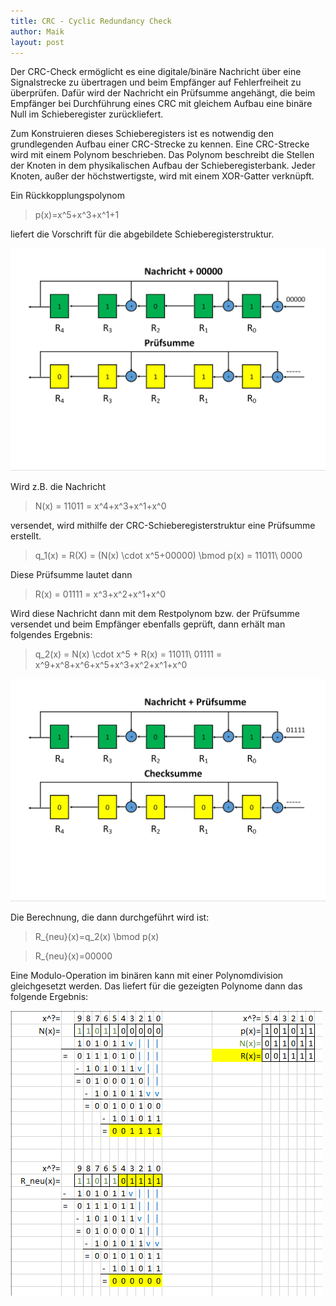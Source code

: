```yaml
---
title: CRC - Cyclic Redundancy Check
author: Maik
layout: post
---
```


Der CRC-Check ermöglicht es eine digitale/binäre Nachricht über eine Signalstrecke zu übertragen und beim Empfänger auf Fehlerfreiheit zu überprüfen. Dafür wird der Nachricht ein Prüfsumme angehängt, die beim Empfänger bei Durchführung eines CRC mit gleichem Aufbau eine binäre Null im Schieberegister zurückliefert. 

Zum Konstruieren dieses Schieberegisters ist es notwendig den grundlegenden Aufbau einer CRC-Strecke zu kennen. Eine CRC-Strecke wird mit einem Polynom beschrieben. Das Polynom beschreibt die Stellen der Knoten in dem physikalischen Aufbau der Schieberegisterbank. Jeder Knoten, außer der höchstwertigste, wird mit einem XOR-Gatter verknüpft. 

Ein Rückkopplungspolynom 

> p(x)=x^5+x^3+x^1+1

liefert die Vorschrift für die abgebildete Schieberegisterstruktur.

![](assets/images/crc/Seite01.jpg)

Wird z.B. die Nachricht 

> N(x) = 11011 = x^4+x^3+x^1+x^0

versendet, wird mithilfe der CRC-Schieberegisterstruktur eine Prüfsumme erstellt. 

> q_1(x) = R(X) = (N(x) \cdot x^5+00000) \bmod p(x) = 11011\ 0000

Diese Prüfsumme lautet dann 

> R(x) = 01111 = x^3+x^2+x^1+x^0

Wird diese Nachricht dann mit dem Restpolynom bzw. der Prüfsumme versendet und beim Empfänger ebenfalls geprüft, dann erhält man folgendes Ergebnis:

> q_2(x) = N(x) \cdot x^5 + R(x) = 11011\ 01111 = x^9+x^8+x^6+x^5+x^3+x^2+x^1+x^0

![](assets/images/crc/Seite02.jpg)

Die Berechnung, die dann durchgeführt wird ist:

> R_{neu}(x)=q_2(x) \bmod p(x)



> R_{neu}(x)=00000


Eine Modulo-Operation im binären kann mit einer Polynomdivision gleichgesetzt werden. Das liefert für die gezeigten Polynome dann das folgende Ergebnis:

![](assets/images/crc/crc_xls.png)